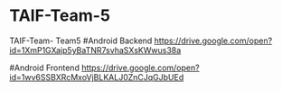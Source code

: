 # TAIF-Team-5
TAIF-Team-
Team5
#Android Backend
https://drive.google.com/open?id=1XmP1GXajp5yBaTNR7svhaSXsKWwus38a

#Android Frontend
https://drive.google.com/open?id=1wv6SSBXRcMxoVjBLKALJ0ZnCJqGJbUEd
